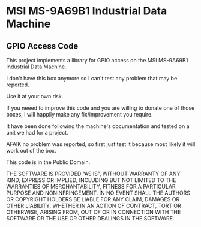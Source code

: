 # MSI MS-9A69B1 Industrial Data Machine
## GPIO Access Code

This project implements a library for GPIO access on the MSI 
MS-9A69B1 Industrial Data Machine.

I don't have this box anymore so I can't test any problem that may be reported.

Use it at your own risk.

If you neeed to improve this code and you are willing to donate one of those boxes,
I will happily make any fix/improvement you require.

It have been done following the machine's documentation and tested on a unit we
had for a project.

AFAIK no problem was reported, so first just test it because most likely it will 
work out of the box.

This code is in the Public Domain.

THE SOFTWARE IS PROVIDED “AS IS”, WITHOUT WARRANTY OF ANY KIND, EXPRESS OR
IMPLIED, INCLUDING BUT NOT LIMITED TO THE WARRANTIES OF MERCHANTABILITY,
FITNESS FOR A PARTICULAR PURPOSE AND NONINFRINGEMENT. IN NO EVENT SHALL THE
AUTHORS OR COPYRIGHT HOLDERS BE LIABLE FOR ANY CLAIM, DAMAGES OR OTHER LIABILITY,
WHETHER IN AN ACTION OF CONTRACT, TORT OR OTHERWISE, ARISING FROM, OUT OF OR IN
CONNECTION WITH THE SOFTWARE OR THE USE OR OTHER DEALINGS IN THE SOFTWARE.